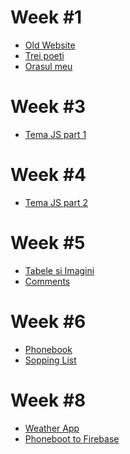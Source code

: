 
<h1>Week #1</h1>
<ul>
<li><a href="https://miualinionut.github.io/siit_06/cristina.cristache/s1/t01/index.html">Old Website</a>
<li><a href="https://miualinionut.github.io/siit_06/cristina.cristache/s1/t01.2/index.html">Trei poeti</a></li>
<li><a href="https://miualinionut.github.io/siit_06/cristina.cristache/s1/t01.3/index.html">Orasul meu</a></li>
</ul>
  
<h1>Week #3</h1>
<ul>
<li><a href="https://github.com/miualinionut/siit_06/blob/master/cristina.cristache/s3/file.js">Tema JS part 1</a>
</ul>
  
<h1>Week #4</h1>
<ul>
<li><a href="https://github.com/miualinionut/siit_06/blob/master/cristina.cristache/s4/Homework/file.js">Tema JS part 2</a>
</ul>
  
<h1>Week #5</h1>
<ul>
<li><a href="https://miualinionut.github.io/siit_06/cristina.cristache/s5/Homework/img-table/index.html">Tabele si Imagini</a>
<li><a href="https://miualinionut.github.io/siit_06/cristina.cristache/s5/comments.html">Comments</a>
</ul>

<h1>Week #6</h1>
<ul>
<li><a href="https://miualinionut.github.io/siit_06/cristina.cristache/s6/phonebook/phone-book.html">Phonebook</a>
<li><a href="https://miualinionut.github.io/siit_06/cristina.cristache/s6/Homework/shoplist.html">Sopping List</a>
</ul>

<h1>Week #8</h1>
<ul>
<li><a href="https://miualinionut.github.io/siit_06/cristina.cristache/s8/weather-app/weather.html">Weather App</a>
<li><a href="https://miualinionut.github.io/siit_06/cristina.cristache/s8/firebase/phoneBook/index.html">Phoneboot to Firebase</a>
</ul>

